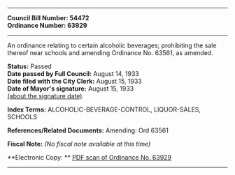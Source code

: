 * * * * *  
  
**Council Bill Number: [](#h0)[](#h2)54472**   
**Ordinance Number: 63929**  
  
* * * * *  
  
An ordinance relating to certain alcoholic beverages; prohibiting the sale thereof near schools and amending Ordinance No. 63561, as amended.  
  
**Status:** Passed   
**Date passed by Full Council:** August 14, 1933   
**Date filed with the City Clerk:** August 15, 1933   
**Date of Mayor's signature:** August 15, 1933   
[(about the signature date)](/~public/approvaldate.htm)   
  
  
  
**Index Terms:** ALCOHOLIC-BEVERAGE-CONTROL, LIQUOR-SALES, SCHOOLS  
  
**References/Related Documents:** Amending: Ord 63561  
  
**Fiscal Note:** *(No fiscal note available at this time)*  
  
**Electronic Copy: ** [PDF scan of Ordinance No. 63929](/~archives/Ordinances/Ord_63929.pdf)  
  
* * * * *  
